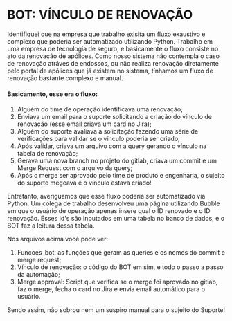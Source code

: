 # BOT: VÍNCULO DE RENOVAÇÃO

Identifiquei que na empresa que trabalho exisita um fluxo exaustivo e complexo que poderia ser automatizado utilizando Python. 
Trabalho em uma empresa de tecnologia de seguro, e basicamente o fluxo consiste no ato da renovação de apólices. Como nosso sistema não contempla o caso de renovação atráves de endossos, ou não realiza renovação diretamente pelo portal de apólices que já existem no sistema, tínhamos um fluxo de renovação bastante complexo e manual.

#### Basicamento, esse era o fluxo:
1. Alguém do time de operação identificava uma renovação;
2. Enviava um email para o suporte solicitando a criação do vínculo de renovação (esse email criava um card no Jira);
3. Alguém do suporte avaliava a solicitação fazendo uma série de verificações para validar se o vínculo poderia ser criado;
4. Após validar, criava um arquivo com a query gerando o vínculo na tabela de renovação;
5. Gerava uma nova branch no projeto do gitlab, criava um commit e um Merge Request com o arquivo da query;
6. Após o merge ser aprovado pelo time de produto e engenharia, o sujeito do suporte megeava e o vínculo estava criado!

Entretanto, averiguamos que esse fluxo poderia ser automatizado via Python.
Um colega de trabalho desenvolveu uma página utilizando Bubble em que o usuário de operação apenas insere qual o ID renovado e o ID renovação. Esses id's são inputados em uma tabela no banco de dados, e o BOT faz a leitura dessa tabela.

Nos arquivos acima você pode ver:
1. Funcoes_bot: as funções que geram as queries e os nomes do commit e merge request;
2. Vínculo de renovação: o código do BOT em sim, e todo o passo a passo da automação;
3. Merge approval: Script que verifica se o merge foi aprovado no gitlab, faz o merge, fecha o card no Jira e envia email automático para o usuário.

Sendo assim, não sobrou nem um suspiro manual para o sujeito do Suporte! 
